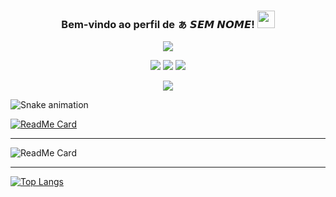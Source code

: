 <h3 align="center">
  Bem-vindo ao perfil de ぁ 𝙎𝙀𝙈 𝙉𝙊𝙈𝙀!
  <img src="https://media.giphy.com/media/hvRJCLFzcasrR4ia7z/giphy.gif" width="28">
</h3>

<!-- Typing SVG by DenverCoder1 - https://github.com/DenverCoder1/readme-typing-svg -->
<p align="center">
  <a href="https://github.com/DenverCoder1/readme-typing-svg"><img src="https://readme-typing-svg.herokuapp.com/?lines=𝙎𝙀𝙈%20𝙉𝙊𝙈𝙀!%20DOMINA%20⚡&font=Fira%20Code&center=true&width=440&height=45&color=f75c7e&vCenter=true&size=22"></a>
</p>

<p align="center">
  <img src="https://img.shields.io/badge/-JavaScript-black?style=flat-square&logo=javascript" />
  <img src="https://img.shields.io/badge/-Node.js-black?style=flat-square&logo=Node.js" />
  <img src="https://img.shields.io/badge/-GitHub-black?style=flat-square&logo=github" /> <br>
</p>

<p align="center">
  <a href="https://github.com/SemNomeChan"><img src="https://cardivo.vercel.app/api?name=𝙎𝙀𝙈 𝙉𝙊𝙈𝙀  么 &description=Olá, eu sou o Sem Nome, Apena um cara que gosta de programação 💫 &image=https://avatars.githubusercontent.com/u/99937442?s=400&u=ef11c2c3f0ae17fb7b51feaca3f4f56048dd28f5&v=4&usqp=CAU&usqp=CAU&backgroundColor=%23ecf0f1&github=𝙮𝙪𝙪𝙠𝙞ぁ&pattern=leaf&colorPattern=%23eaeaea" /><a>
</p>
     
![Snake animation](https://github.com/SemNomeChan/SemNomeChan/blob/output/github-contribution-grid-snake.svg)
    
[![ReadMe Card](https://github-readme-stats.vercel.app/api/pin/?username=SemNomeChan&repo=SemNomeChan&bg_color=30,e96443,904e95&title_color=fff&text_color=fff&theme=radical&show_icons=true)](https://github.com/SemNomeChan/SemNomeChan)
___    
![ReadMe Card](https://github-readme-stats.vercel.app/api?username=SemNomeChan&show_icons=true&theme=radical)
___
[![Top Langs](https://github-readme-stats.vercel.app/api/top-langs/?username=SemNomeChan&layout=compact)](https://github.com/SemNomeChan/SemNomeChan)

